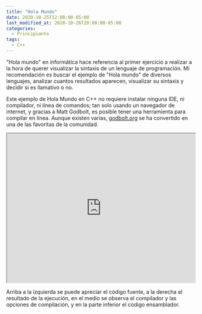 ```yaml
---
title: "Hola Mundo"
date: 2020-10-25T12:00:00-05:00
last_modified_at: 2020-10-26T20:00:00-05:00
categories:
  - Principiante
tags:
  - C++
---
```


"Hola mundo" en informática hace referencia al primer ejercicio a realizar a la hora
de querer visualizar la sintaxis de un lenguaje de programación.
Mi recomendación es buscar el ejemplo de "Hola mundo" de diversos lenguajes, analizar
cuantos resultados aparecen, visualizar su sintaxis y decidir si es llamativo o no.

Este ejemplo de Hola Mundo en C++ no requiere instalar ninguna IDE, ni compilador, ni línea de comandos; 
tan solo usando un navegador de internet, y gracias a Matt Godbolt, es posible
tener una herramienta para compilar en línea. Aunque existen varias, [godbolt.org](https://godbolt.org/) se
ha convertido en una de las favoritas de la comunidad.

<div>
<iframe width="100%" height="400px" 
    src="https://godbolt.org/e?hideEditorToolbars=true#g:!((g:!((g:!((g:!((h:codeEditor,i:(fontScale:10,j:1,lang:c%2B%2B,source:'%23include+%3Ccstdio%3E%0A%0Aint+main()%0A%7B%0A++puts(%22Hola+Mundo%22)%3B%0A%0A++return+0%3B%0A%7D%0A'),l:'5',n:'0',o:'C%2B%2B+source+%231',t:'0')),k:54.17156286721503,l:'4',n:'0',o:'',s:0,t:'0'),(g:!((h:output,i:(compiler:1,editor:1,fontScale:10,wrap:'1'),l:'5',n:'0',o:'%231+with+x86-64+gcc+(trunk)',t:'0')),header:(),k:45.828437132784956,l:'4',m:100,n:'0',o:'',s:0,t:'0')),l:'2',m:34.40860215053764,n:'0',o:'',t:'0'),(g:!((h:compiler,i:(compiler:gsnapshot,filters:(b:'0',binary:'1',commentOnly:'0',demangle:'0',directives:'0',execute:'0',intel:'0',libraryCode:'1',trim:'1'),fontScale:10,j:1,lang:c%2B%2B,libs:!(),options:'-std%3Dc%2B%2B20',source:1),l:'5',n:'0',o:'x86-64+gcc+(trunk)+(Editor+%231,+Compiler+%231)+C%2B%2B',t:'0')),header:(),l:'4',m:65.59139784946237,n:'0',o:'',s:0,t:'0')),l:'3',n:'0',o:'',t:'0')),version:4"></iframe>
</div>

Arriba a la izquierda se puede apreciar el código fuente, a la derecha el resultado de la 
ejecución, en el medio se observa el compilador y las opciones de compilación, 
y en la parte inferior el código ensamblador.
